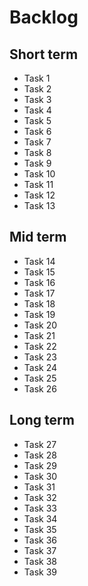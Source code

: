 # Backlog

## Short term
- Task 1
- Task 2
- Task 3
- Task 4
- Task 5
- Task 6
- Task 7
- Task 8
- Task 9
- Task 10
- Task 11
- Task 12
- Task 13

## Mid term
- Task 14
- Task 15
- Task 16
- Task 17
- Task 18
- Task 19
- Task 20
- Task 21
- Task 22
- Task 23
- Task 24
- Task 25
- Task 26

## Long term
- Task 27
- Task 28
- Task 29
- Task 30
- Task 31
- Task 32
- Task 33
- Task 34
- Task 35
- Task 36
- Task 37
- Task 38
- Task 39
